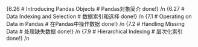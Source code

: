 {6.26 # Introducing Pandas Objects # Pandas对象简介 done!} /n
{6.27 # Data Indexing and Selection # 数据索引和选择 done!} /n
{7.1 # Operating on Data in Pandas # 在Pandas中操作数据 done!} /n
{7.2 # Handling Missing Data # 处理缺失数据 done!} /n
{7.9 # Hierarchical Indexing # 层次化索引 done!} /n
